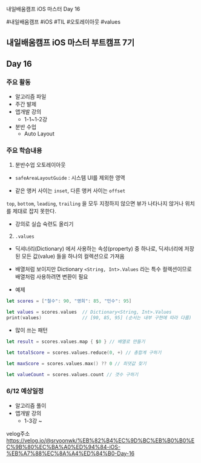 
내일배움캠프 iOS 마스터 Day 16


#내일배움캠프 #iOS #TIL #오토레이아웃 #values


## 내일배움캠프 iOS 마스터 부트캠프 7기

## Day 16

### 주요 활동
- 알고리즘 파일
- 주간 발제
- 앱개발 강의
    + 1-1~1-2강
- 분반 수업
    + Auto Layout

### 주요 학습내용

1. 분반수업 오토레이아웃

- `safeAreaLayoutGuide` : 시스템 UI를 제외한 영역

- 같은 앵커 사이는 `inset`, 다른 앵커 사이는 `offset`

`top`, `bottom`, `leading`, `trailing` 을 모두 지정하지 않으면 뷰가 나타나지 않거나 위치를 제대로 잡지 못한다.

- 강의로 실습 숙련도 올리기

2. `.values`

- 딕셔너리(Dictionary) 에서 사용하는 속성(property) 중 하나로,
딕셔너리에 저장된 모든 값(value) 들을 하나의 컬렉션으로 가져옴

- 배열처럼 보이지만 Dictionary `<String, Int>.Values` 라는 특수 컬렉션이므로 배열처럼 사용하려면 변환이 필요

- 예제
```swift
let scores = ["철수": 90, "영희": 85, "민수": 95]

let values = scores.values  // Dictionary<String, Int>.Values
print(values)               // [90, 85, 95] (순서는 내부 구현에 따라 다름)
```

- 많이 쓰는 패턴

```swift
let result = scores.values.map { $0 } // 배열로 만들기

let totalScore = scores.values.reduce(0, +) // 총합계 구하기

let maxScore = scores.values.max() ?? 0 // 최댓값 찾기

let valueCount = scores.values.count // 갯수 구하기


```


### 6/12 예상일정

- 알고리즘 풀이
- 앱개발 강의
    + 1-3강 ~ 

velog주소
https://velog.io/@sryoonwk/%EB%82%B4%EC%9D%BC%EB%B0%B0%EC%9B%80%EC%BA%A0%ED%94%84-iOS-%EB%A7%88%EC%8A%A4%ED%84%B0-Day-16